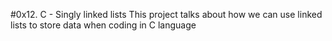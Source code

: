 #0x12. C - Singly linked lists
This project talks about how we can use linked lists to store data when coding in C language
